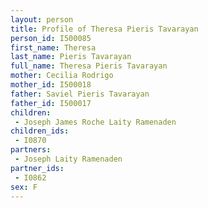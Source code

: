 ```yaml
---
layout: person
title: Profile of Theresa Pieris Tavarayan
person_id: I500085
first_name: Theresa
last_name: Pieris Tavarayan
full_name: Theresa Pieris Tavarayan
mother: Cecilia Rodrigo
mother_id: I500018
father: Saviel Pieris Tavarayan
father_id: I500017
children:
 - Joseph James Roche Laity Ramenaden
children_ids:
 - I0870
partners:
 - Joseph Laity Ramenaden
partner_ids:
 - I0862
sex: F
---
```


